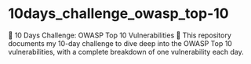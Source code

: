 # 10days_challenge_owasp_top-10
 🚀 10 Days Challenge: OWASP Top 10 Vulnerabilities 🔐    This repository documents my 10-day challenge to dive deep into the OWASP Top 10 vulnerabilities, with a complete breakdown of one vulnerability each day. 
